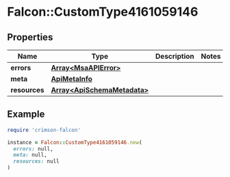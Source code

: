# Falcon::CustomType4161059146

## Properties

| Name | Type | Description | Notes |
| ---- | ---- | ----------- | ----- |
| **errors** | [**Array&lt;MsaAPIError&gt;**](MsaAPIError.md) |  |  |
| **meta** | [**ApiMetaInfo**](ApiMetaInfo.md) |  |  |
| **resources** | [**Array&lt;ApiSchemaMetadata&gt;**](ApiSchemaMetadata.md) |  |  |

## Example

```ruby
require 'crimson-falcon'

instance = Falcon::CustomType4161059146.new(
  errors: null,
  meta: null,
  resources: null
)
```

